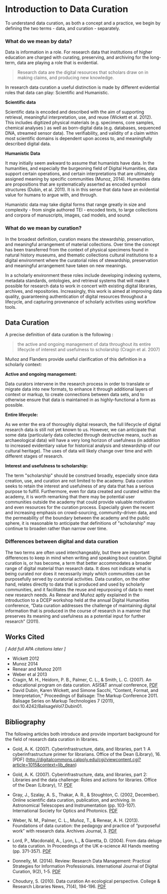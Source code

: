 # Introduction to Data Curation

To understand data curation, as both a concept and a practice, we begin by defining the two terms - data, and curation - separately. 

### What do we mean by data?

Data is information in a role. For research data that institutions of higher education are charged with curating, preserving, and archiving for the long-term, data are playing a role that is evidential. 

> Research data are the digital resources that scholars draw on in making claims, and producing new knowledge. 

In research data curation a useful distinction is made by different evidential roles that data can play: Scientific and Humanistic.

**Scientific data** 

Scientific data is encoded and described with the aim of supporting retrieval, meaningful interpretation, use, and reuse (Wickett et al. 2012). This includes digitized physical materials (e.g. specimens, core samples, chemical analyses ) as well as born-digital data (e.g. databases, sequenced DNA, streamed sensor data). The verifiability, and validity of a claim within most scientific domains is dependent upon access to, and meaningfully described digital data.   

**Humanistic Data**

It may initially seem awkward to assume that humanists have data. In the humanities, and especially the burgeoning field of Digital Humanities, data support certain operations, and certain interpretations that are ultimately assigned meaning by specific communities (Munoz, 2014). Humanities data are propositions that are systematically asserted as encoded symbol structures (Dubin, et al. 2011). It is in this sense that data have an evidential value for humans to argue with, and through. 

Humanistic data may take digital forms that range greatly in size and complexity - from single authored TEI - encoded texts, to large collections and corpora of manuscripts, images, cad models, and sound. 

### What do we mean by curation?

In the broadest definition, curation means the stewardship, preservation, and meaningful arrangement of material collections. Over time the concept has been transferred from the context of physical specimens found in natural history museums, and thematic collections cultural institutions to a digital environment where the curatorial roles of stewardship, preservation and meaningful arrangement have taken on new meanings. 

In a scholarly environment these roles include developing indexing systems, metadata standards, ontologies, and retrieval systems that will make it possible for research data to work in concert with existing digital libraries, archives, and repositories. Increasingly, this work is aimed at improving data quality, guaranteeing authentication of digital resources throughout a lifecycle, and capturing provenance of scholarly activities using workflow tools.

## Data Curation

A precise definition of data curation is the following : 

>the active and ongoing management of data throughout its entire lifecycle of interest and usefulness to scholarship (Cragin et al. 2007)

Muñoz and Flanders provide useful clarification of this definition in a scholarly context: 

**Active and ongoing management:** 

Data curators intervene in the research process in order to translate or migrate data into new formats, to enhance it through additional layers of context or markup, to create connections between data sets, and to otherwise ensure that data is maintained in as highly-functional a form as possible.

**Entire lifecycle:** 

As we enter the era of thoroughly digital research, the full lifecycle of digital research data is still not yet known to us. However, we can anticipate that some data (particularly data collected through destructive means, such as archaeological data) will have a very long horizon of usefulness (in addition to increased evidentiary value for historical analysis and stewardship of our cultural heritage). The uses of data will likely change over time and with different stages of research.

**Interest and usefulness to scholarship:** 

The term "scholarship" should be construed broadly, especially since data creation, use, and curation are not limited to the academy. Data curation seeks to retain the interest and usefulness of any data that has a serious purpose to fulfill. Furthermore, even for data created and curated within the academy, it is worth remarking that there may be potential user communities outside the academy that could provide valuable motivation and even resources for the curation process. Especially given the recent and increasing emphasis on crowd-sourcing, community-driven data, and the permeability of the boundary between the academy and the public sphere, it is reasonable to anticipate that definitions of "scholarship" may continue to broaden rather than narrow over time.

### Differences between digital and data curation

The two terms are often used interchangeably, but there are important differences to keep in mind when writing and speaking bout curation. Digital curation is, or has become, a term that better accommodates a broader range of digital material than research data. It does not indicate what is being curated nor does it necessarily imply which communities can be purposefully served by curatorial activities. Data curation, on the other hand, relates directly to data that is produced and used by scholarly communities, and it facilitates the reuse and repurposing of data to meet new research needs. As Renear and Muñoz aptly explained in the introduction to a DCEP workshop held at the annual Digital Humanities conference, “Data curation addresses the challenge of maintaining digital information that is produced in the course of research in a manner that preserves its meaning and usefulness as a potential input for further research” (2011). 

## Works Cited

*[ Add full APA citations later ]* 

- Wickett 2012
- Munoz 2014
- Renear and Munoz 2011
- Weber et al 2013
- Cragin, M. H., Heidorn, P. B., Palmer, C. L., & Smith, L. C. (2007). An educational program on data curation. ASIS&T annual conference,  [PDF](https://www.ideals.illinois.edu/handle/2142/3493)
- David Dubin, Karen Wickett, and Simone Sacchi, “Content, Format, and Interpretation,” Proceedings of Balisage: The Markup Conference 2011. Balisage Series on Markup Technologies 7 (2011), doi:10.4242/BalisageVol7.Dubin01. 


## Bibliography

The following articles both introduce and provide important background for the field of research data curation in libraries.  

- Gold, A. K. (2007). Cyberinfrastructure, data, and libraries, part 1: A cyberinfrastructure primer for librarians. Office of the Dean (Library), 16. [PDF] (http://digitalcommons.calpoly.edu/cgi/viewcontent.cgi?article=1015&context=lib_dean)

- Gold, A. K. (2007). Cyberinfrastructure, data, and libraries, part 2: Libraries and the data challenge: Roles and actions for libraries. Office of the Dean (Library), 17. [PDF](http://digitalcommons.calpoly.edu/cgi/viewcontent.cgi?article=1016&context=lib_dean&sei-redir=1&referer=http%3A%2F%2Fscholar.google.com%2Fscholar%3Fq%3Danna%2Bgold%2Bdata%2Bcuration%26btnG%3D%26hl%3Den%26as_sdt%3D0%252C14#search=%22anna%20gold%20data%20curation%22)

- Gray, J., Szalay, A. S., Thakar, A. R., & Stoughton, C. (2002, December). Online scientific data curation, publication, and archiving. In Astronomical Telescopes and Instrumentation (pp. 103-107). International Society for Optics and Photonics. [PDF](http://arxiv.org/pdf/cs.DL/0208012)

- Weber, N. M., Palmer, C. L., Muñoz, T., & Renear, A. H. (2013). Foundations of data curation: the pedagogy and practice of “purposeful work” with research data. Archives Journal, 3. [PDF](www.archivesjournal.net/issue/3/archives-remixed/foundations-of-data-curation-the-pedagogy-and-practice-of-purposeful-work-with-research-data/)

- Lord, P., Macdonald, A., Lyon, L., & Giaretta, D. (2004). From data deluge to data curation. In Proceedings of the UK e-science All Hands meeting (pp. 371-357). [PDF](http://www.allhands.org.uk/2004/proceedings/papers/150.pdf)

- Donnelly, M. (2014). Review: Research Data Management: Practical Strategies for Information Professionals. International Journal of Digital Curation, 9(2), 1-5. [PDF](http://ijdc.net/index.php/ijdc/article/viewFile/9.2.1/363)

- Choudury, S. (2010). Data curation An ecological perspective. College & Research Libraries News, 71(4), 194-196. [PDF](http://crln.acrl.org/content/71/4/194.short)